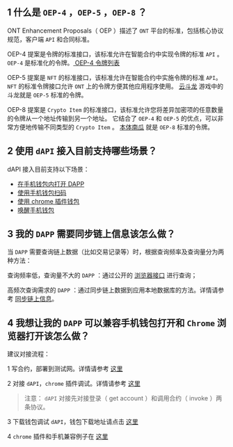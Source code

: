 
## 1 什么是 ```OEP-4``` ，```OEP-5``` ，```OEP-8``` ？

ONT Enhancement Proposals（ OEP ）描述了 ```ONT``` 平台的标准，包括核心协议规范，客户端 ```API```  和合同标准。

OEP-4 提案是令牌的标准接口，该标准允许在智能合约中实现令牌的标准 ```API``` 。 ```OEP-4``` 是标准化的令牌。[ OEP-4 令牌列表](https://explorer.ont.io/token/list/oep4/10/1)

OEP-5 提案是 ```NFT``` 的标准接口，该标准允许在智能合约中实施令牌的标准 ```API```。 ```NFT``` 的标准令牌接口允许 ```ONT``` 上的令牌方便其他应用程序使用。 [云斗龙](https://hyd-go.alfakingdom.com/) 游戏中的斗龙就是 ```OEP-5``` 标准的令牌。

OEP-8 提案是 ```Crypto Item``` 的标准接口，该标准允许您将差异加密项的任意数量的令牌从一个地址传输到另一个地址。 它结合了 ```OEP-4``` 和 ```OEP-5``` 的优点，可以非常方便地传输不同类型的 ```Crypto Item``` 。 [本体南瓜](https://explorer.ont.io/token/detail/oep8/edf64937ca304ea8180fa92e2de36dc0a33cc712/10/1) 就是 ```OEP-8``` 标准的令牌。

## 2 使用 ```dAPI``` 接入目前支持哪些场景？

dAPI 接入目前支持以下场景：

- [在手机钱包内打开 DAPP](https://dev-docs.ont.io/#/docs-cn/dApp-Integration/01-DAppDocking-Wallet-Opens-DApp)
- [使用手机钱包扫码](https://dev-docs.ont.io/#/docs-cn/dApp-Integration/02-DAppDocking-QRcode)
- [使用 chrome 插件钱包](https://dev-docs.ont.io/#/docs-cn/dApp-Integration/03-DAppDocking-use-chrome-extension-wallet)
- [唤醒手机钱包](https://dev-docs.ont.io/#/docs-cn/dApp-Integration/06-DAppDocking-Wake-up)

## 3 我的 ```DAPP``` 需要同步链上信息该怎么做？

当  ```DAPP``` 需要查询链上数据（比如交易记录等）时，根据查询频率及查询量分为两种方法：

查询频率低，查询量不大的  ```DAPP``` ：通过公开的 [浏览器接口](https://dev-docs.ont.io/#/docs-cn/explorer/overview) 进行查询；

高频次查询需求的 ```DAPP``` ：通过同步链上数据到应用本地数据库的方法。详情请参考 [同步链上信息](https://dev-docs.ont.io/#/docs-cn/dApp-Integration/05-DAppDocking-Sync)。

## 4 我想让我的 ```DAPP``` 可以兼容手机钱包打开和 ```Chrome``` 浏览器打开该怎么做？

建议对接流程：

1 写合约，部署到测试网。详情请参考 [这里](https://dev-docs.ont.io/#/docs-cn/smartcontract/01-started)

2 对接 ```dAPI```，```chrome``` 插件调试。详情请参考 [这里](https://github.com/ontio-cyano/integration-docs/blob/master/cn/DAPP%E5%AF%B9%E6%8E%A5-chrome%E6%8F%92%E4%BB%B6%E9%92%B1%E5%8C%85.md)

> 注意： ```dAPI``` 对接先对接登录（ get account ）和调用合约（ invoke ）两条协议。

3 下载钱包调试 ```dAPI```，钱包下载地址请点击 [这里](https://github.com/ontio-cyano/integration-docs/blob/master/README_CN.md)

4 ```chrome``` 插件和手机兼容例子在 [这里](https://github.com/ontio-cyano/dapi-universal)



